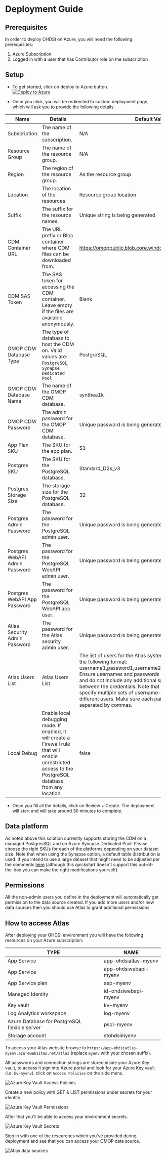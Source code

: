 # Deployment Guide

## Prerequisites

In order to deploy OHDSI on Azure, you will need the following prerequisites:

1. Azure Subscription
2. Logged in with a user that has Contributor role on the subscription

## Setup

* To get started, click on deploy to Azure button. \
[![Deploy to Azure](https://aka.ms/deploytoazurebutton)](https://portal.azure.com/#create/Microsoft.Template/uri/https%3A%2F%2Fraw.githubusercontent.com%2Fmicrosoft%2FOHDSIonAzure%2Fmain%2Finfra%2Farm_output%2Fmain.json)

* Once you click, you will be redirected to custom deployment page, which will ask you to provide the following details:

| Name                          | Details                                                                                                       | Default Value                                                 |
|-------------------------------|---------------------------------------------------------------------------------------------------------------|---------------------------------------------------------------|
| Subscription                  | The name of the subscription.                                                                                 | N/A                                                           |
| Resource Group                | The name of the resource group.                                                                               | N/A                                                           |
| Region                        | The region of the resource group.                                                                             | As the resource group                                         |
| Location                      | The location of the resources.                                                                                | Resource group location                                       |
| Suffix                        | The suffix for the resource names.                                                                            | Unique string is being generated                              |
| CDM Container URL             | The URL prefix or Blob container where CDM files can be downloaded from.                                      | <https://omoppublic.blob.core.windows.net/shared/synthea1k/> |
| CDM SAS Token                 | The SAS token for accessing the CDM container. Leave empty if the files are available anonymously.            | Blank                                                         |
| OMOP CDM Database Type        | The type of database to host the CDM on. Valid values are: `PostgreSQL`, `Synapse Dedicated Pool`             | PostgreSQL                                                    |
| OMOP CDM Database Name        | The name of the OMOP CDM database.                                                                            | synthea1k                                                     |
| OMOP CDM Password             | The admin password for the OMOP CDM database.                                                                 | Unique password is being generated                            |
| App Plan SKU                  | The SKU for the app plan.                                                                                     | S1                                                            |
| Postgres SKU                  | The SKU for the PostgreSQL database.                                                                          | Standard_D2s_v3                                               |
| Postgres Storage Size         | The storage size for the PostgreSQL database.                                                                 | 32                                                            |
| Postgres Admin Password       | The password for the PostgreSQL admin user.                                                                   | Unique password is being generated                            |
| Postgres WebAPI Admin Password| The password for the PostgreSQL WebAPI admin user.                                                            | Unique password is being generated                            |
| Postgres WebAPI App Password  | The password for the PostgreSQL WebAPI app user.                                                              | Unique password is being generated                            |
| Atlas Security Admin Password | The password for the Atlas security admin user.                                                               | Unique password is being generated                            |
| Atlas Users List             | Atlas Users List              | The list of users for the Atlas system should be provided in the following format: username1,password1,username2,password2' and so on. Ensure usernames and passwords are in the correct order and do not include any additional spaces or characters between the credentials. Note that this format allows you to specify multiple sets of username-password pairs for different users. Make sure each pair is properly formatted and separated by commas. | None                                                          |None                                                          |
| Local Debug                   | Enable local debugging mode. If enabled, it will create a Firewall rule that will enable unrestricted access to the PostgreSQL database from any location.    | false                                                         |

* Once you fill all the details, click on Review + Create. The deployment will start and will take around 30 minutes to complete.

## Data platform

As noted above this solution currently supports storing the CDM on a managed PostgresSQL and on Azure Synapse Dedicated Pool. Please choose the right SKUs for each of the platforms depending on your dataset size.
Note that when using the Synapse option, a default table distribution is used. If you intend to use a large dataset that might need to be adjusted per the comments [here](https://github.com/OHDSI/CommonDataModel/blob/main/inst/ddl/5.4/synapse/OMOPCDM_synapse_5.4_ddl.sql) (although this quickstart doesn't support this out-of-the-box you can make the right modifications yourself).

## Permissions

All the non-admin users you define in the deployment will automatically get permission to the data source created. 
If you add more users and/or new data sources then you should use Atlas to grant additional permissions.

## How to access Atlas

After deploying your OHDSI environment you will have the following resources on your Azure subscription:

| TYPE                                            | NAME                  |
|-------------------------------------------------|-----------------------|
| App Service                                     | app-ohdsiatlas-myenv  |
| App Service                                     | app-ohdsiwebapi-myenv |
| App Service plan                                | asp-myenv             |
| Managed Identity                                | id-ohdsiwebapi-myenv  |
| Key vault                                       | kv-myenv              |
| Log Analytics workspace                         | log-myenv             |
| Azure Database for PostgreSQL flexible   server | psql-myenv            |
| Storage account                                 | stohdsimyenv          |

To access your Atlas website browse to `https://app-ohdsiatlas-myenv.azurewebsites.net/atlas` (replace `myenv` with your chosen suffix).

All passwords and connection strings are stored inside your Azure Key vault,
to access it sign into Azure portal and look for your Azure Key vault (i.e. `kv-myenv`).
click on `Access Policies` on the side menu.

![Azure Key Vault Access Policies](media/kv-access-policies.png)

Create a new policy with GET & LIST permissions under secrets for your identity.

![Azure Key Vault Permissions](media/kv-permissions.png)

After that you'll be able to access your environment secrets.

![Azure Key Vault Secrets](media/kv-secrets.png)

Sign in with one of the researches which you've provided during deployment and see that you can access your OMOP data source.

![Atlas data sources](media/atlas-data-sources.png)